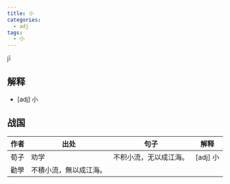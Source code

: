 ```yaml
---
title: 小
categories:
  - adj
tags:
  - 小
---
```

jī
<!-- more -->

## 解释
* [adj] 小

## 战国
作者|出处|句子|解释
---|---|---|---
荀子|劝学|不积小流，无以成江海。|[adj] 小
  |勸學|不積小流，無以成江海。|
